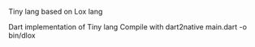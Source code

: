 Tiny lang based on Lox lang

Dart implementation of Tiny lang
Compile with dart2native main.dart -o bin/dlox